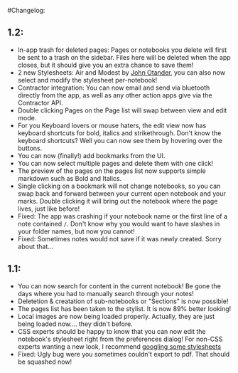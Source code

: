 #Changelog: 
## 1.2:

- In-app trash for deleted pages: Pages or notebooks you delete will first be sent to a trash on the sidebar. Files here will be deleted when the app closes, but it should give you an extra chance to save them!
- 2 new Stylesheets: Air and Modest by [John Otander](https://github.com/markdowncss), you can also now select and modify the stylesheet per-notebook!
- Contractor integration: You can now email and send via bluetooth directly from the app, as well as any other action apps give via the Contractor API. 
- Double clicking Pages on the Page list will swap between view and edit mode.
- For you Keyboard lovers or mouse haters, the edit view now has keyboard shortcuts for bold, italics and strikethrough. Don't know the keyboard shortcuts? Well you can now see them by hovering over the buttons.
- You can now (finally!) add bookmarks from the UI.
- You can now select multiple pages and delete them with one click! 
- The preview of the pages on the pages list now supports simple markdown such as Bold and Italics. 
- Single clicking on a bookmark will not change notebooks, so you can swap back and forward between your current open notebook and your marks. Double clicking it will bring out the notebook where the page lives, just like before!
- Fixed: The app was crashing if your notebook name or the first line of a note contained `/`. Don't know why you would want to have slashes in your folder names, but now you cannot! 
- Fixed: Sometimes notes would not save if it was newly created. Sorry about that...

## 1.1:

- You can now search for content in the current notebook! Be gone the days where you had to manually search through your notes!
- Deletetion & creatation of sub-notebooks or "Sections" is now possible!
- The pages list has been taken to the stylist. It is now 89% better looking!
- Local images are now being loaded properly. Actually, they are just being loaded now.... they didn't before.
- CSS experts should be happy to know that you can now edit the notebook's stylesheet right from the preferences dialog! For non-CSS experts wanting a new look, I recommend [googling some stylesheets](http://www.google.com.mx/search?rls=x86_64&q=markdown+stylesheets)
- Fixed: Ugly bug were you sometimes couldn't export to pdf. That should be squashed now!

